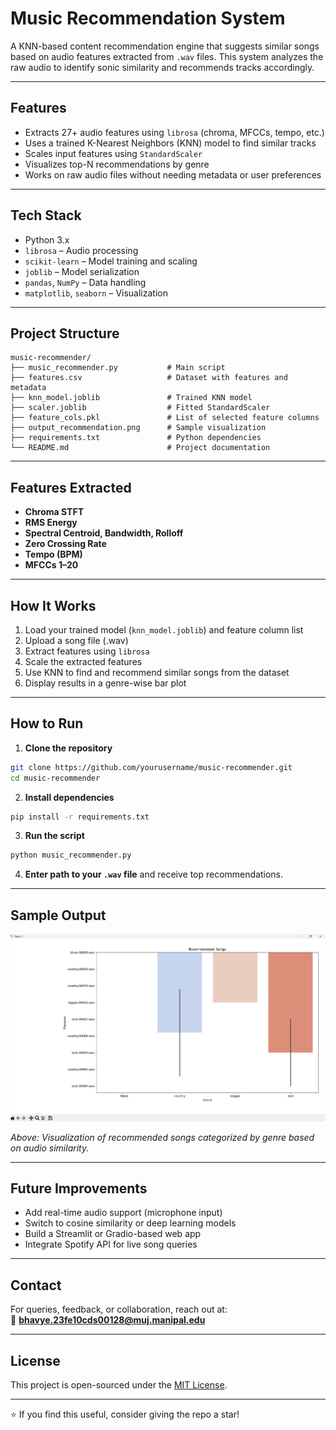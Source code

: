 # Music Recommendation System

A KNN-based content recommendation engine that suggests similar songs based on audio features extracted from `.wav` files. This system analyzes the raw audio to identify sonic similarity and recommends tracks accordingly.

---

##  Features

- Extracts 27+ audio features using `librosa` (chroma, MFCCs, tempo, etc.)
- Uses a trained K-Nearest Neighbors (KNN) model to find similar tracks
- Scales input features using `StandardScaler`
- Visualizes top-N recommendations by genre
- Works on raw audio files without needing metadata or user preferences

---

##  Tech Stack

- Python 3.x
- `librosa` – Audio processing
- `scikit-learn` – Model training and scaling
- `joblib` – Model serialization
- `pandas`, `NumPy` – Data handling
- `matplotlib`, `seaborn` – Visualization

---

## Project Structure

```
music-recommender/
├── music_recommender.py           # Main script
├── features.csv                   # Dataset with features and metadata
├── knn_model.joblib               # Trained KNN model
├── scaler.joblib                  # Fitted StandardScaler
├── feature_cols.pkl               # List of selected feature columns
├── output_recommendation.png      # Sample visualization
├── requirements.txt               # Python dependencies
└── README.md                      # Project documentation
```

---

##  Features Extracted

- **Chroma STFT**
- **RMS Energy**
- **Spectral Centroid, Bandwidth, Rolloff**
- **Zero Crossing Rate**
- **Tempo (BPM)**
- **MFCCs 1–20**

---

##  How It Works

1. Load your trained model (`knn_model.joblib`) and feature column list
2. Upload a song file (.wav)
3. Extract features using `librosa`
4. Scale the extracted features
5. Use KNN to find and recommend similar songs from the dataset
6. Display results in a genre-wise bar plot

---

##  How to Run

1. **Clone the repository**

```bash
git clone https://github.com/yourusername/music-recommender.git
cd music-recommender
```

2. **Install dependencies**

```bash
pip install -r requirements.txt
```

3. **Run the script**

```bash
python music_recommender.py
```

4. **Enter path to your `.wav` file** and receive top recommendations.

---

##  Sample Output

![Recommendation Result](./sample_output.png)

*Above: Visualization of recommended songs categorized by genre based on audio similarity.*

---

##  Future Improvements

- Add real-time audio support (microphone input)
- Switch to cosine similarity or deep learning models
- Build a Streamlit or Gradio-based web app
- Integrate Spotify API for live song queries

---

##  Contact

For queries, feedback, or collaboration, reach out at:  
📧 **bhavye.23fe10cds00128@muj.manipal.edu**

---

##  License

This project is open-sourced under the [MIT License](LICENSE).

---

⭐️ If you find this useful, consider giving the repo a star!
